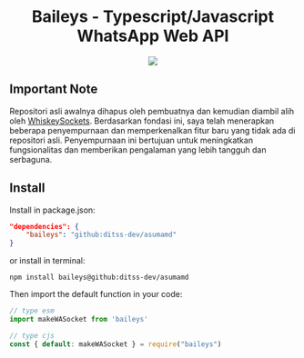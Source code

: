   # <div align='center'>Baileys - Typescript/Javascript WhatsApp Web API</div>

<div align="center"><img src="https://files.catbox.moe/8r8a4t.jpg"></div>

## Important Note

Repositori asli awalnya dihapus oleh pembuatnya dan kemudian diambil alih oleh [WhiskeySockets](https://github.com/WhiskeySockets). Berdasarkan fondasi ini, saya telah menerapkan beberapa penyempurnaan dan memperkenalkan fitur baru yang tidak ada di repositori asli. Penyempurnaan ini bertujuan untuk meningkatkan fungsionalitas dan memberikan pengalaman yang lebih tangguh dan serbaguna.
## Install

Install in package.json:
```json
"dependencies": {
    "baileys": "github:ditss-dev/asumamd"
}
```
or install in terminal:
```
npm install baileys@github:ditss-dev/asumamd
```

Then import the default function in your code:
```ts 
// type esm
import makeWASocket from 'baileys'
```

```js
// type cjs
const { default: makeWASocket } = require("baileys")
```
